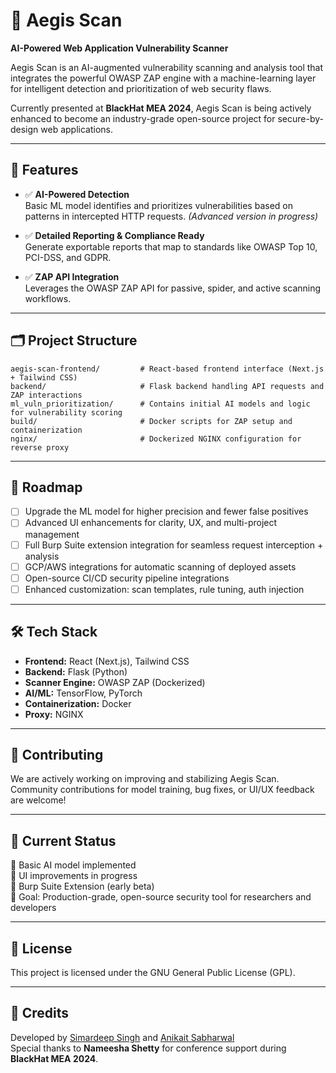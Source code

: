 # 🔐 Aegis Scan

**AI-Powered Web Application Vulnerability Scanner**

Aegis Scan is an AI-augmented vulnerability scanning and analysis tool that integrates the powerful OWASP ZAP engine with a machine-learning layer for intelligent detection and prioritization of web security flaws.

Currently presented at **BlackHat MEA 2024**, Aegis Scan is being actively enhanced to become an industry-grade open-source project for secure-by-design web applications.

---

## 🚀 Features

- ✅ **AI-Powered Detection**  
  Basic ML model identifies and prioritizes vulnerabilities based on patterns in intercepted HTTP requests. *(Advanced version in progress)*

- ✅ **Detailed Reporting & Compliance Ready**  
  Generate exportable reports that map to standards like OWASP Top 10, PCI-DSS, and GDPR.

- ✅ **ZAP API Integration**  
  Leverages the OWASP ZAP API for passive, spider, and active scanning workflows.

---

## 🗂 Project Structure

```
aegis-scan-frontend/         # React-based frontend interface (Next.js + Tailwind CSS)
backend/                     # Flask backend handling API requests and ZAP interactions
ml_vuln_prioritization/      # Contains initial AI models and logic for vulnerability scoring
build/                       # Docker scripts for ZAP setup and containerization
nginx/                       # Dockerized NGINX configuration for reverse proxy
```

---

## 🎯 Roadmap

- [ ] Upgrade the ML model for higher precision and fewer false positives
- [ ] Advanced UI enhancements for clarity, UX, and multi-project management
- [ ] Full Burp Suite extension integration for seamless request interception + analysis
- [ ] GCP/AWS integrations for automatic scanning of deployed assets
- [ ] Open-source CI/CD security pipeline integrations
- [ ] Enhanced customization: scan templates, rule tuning, auth injection

---

## 🛠 Tech Stack

- **Frontend:** React (Next.js), Tailwind CSS  
- **Backend:** Flask (Python)  
- **Scanner Engine:** OWASP ZAP (Dockerized)  
- **AI/ML:** TensorFlow, PyTorch  
- **Containerization:** Docker  
- **Proxy:** NGINX

---

## 🤝 Contributing

We are actively working on improving and stabilizing Aegis Scan. Community contributions for model training, bug fixes, or UI/UX feedback are welcome!

---

## 📌 Current Status

🧠 Basic AI model implemented  
🎨 UI improvements in progress  
🧪 Burp Suite Extension (early beta)  
🎯 Goal: Production-grade, open-source security tool for researchers and developers

---

## 📜 License

This project is licensed under the GNU General Public License (GPL).

---

## 👥 Credits

Developed by [Simardeep Singh](https://www.linkedin.com/in/simardeepsingh99/) and [Anikait Sabharwal](https://www.linkedin.com/in/anikait-sabharwal/)  
Special thanks to **Nameesha Shetty** for conference support during **BlackHat MEA 2024**.

